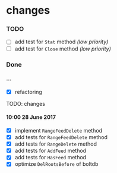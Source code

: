 changes
=======

### TODO

- [ ] add test for `Stat` method _(low priority)_
- [ ] add test for `Close` method _(low priority)_

### Done

#### ...

- [x] refactoring

TODO: changes

#### 10:00 28 June 2017

- [x] implement `RangeFeedDelete` method
- [x] add tests for `RangeFeedDelete` method
- [x] add tests for `RangeDelete` method
- [x] add tests for `AddFeed` method
- [x] add tests for `HasFeed` method
- [x] optimize `DelRootsBefore` of boltdb
